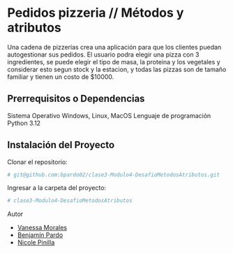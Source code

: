 # Pedidos pizzeria // Métodos y atributos

Una cadena de pizzerías crea una aplicación para que los clientes puedan autogestionar sus pedidos. El usuario podra elegir una pizza con 3 ingredientes, se puede elegir el tipo de masa, la proteina y los vegetales y considerar esto segun stock y la estacion, y todas las pizzas son de tamaño familiar y tienen un costo de $10000.

## Prerrequisitos o Dependencias

Sistema Operativo Windows, Linux, MacOS
Lenguaje de programación Python 3.12

## Instalación del Proyecto

Clonar el repositorio:

```bash
# git@github.com:bpardo02/clase3-Modulo4-DesafioMetodosAtributos.git
```

Ingresar a la carpeta del proyecto:

```bash
# clase3-Modulo4-DesafioMetodosAtributos
```

Autor

- [Vanessa Morales](https://github.com/vanemn)
- [Benjamín Pardo](https://github.com/bpardo02)
- [Nicole Pinilla](https://github.com/Npinilla19)
